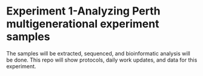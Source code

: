 # Experiment 1-Analyzing Perth multigenerational experiment samples

The samples will be extracted, sequenced, and bioinformatic analysis will be done. 
This repo will show protocols, daily work updates, and data for this experiment.
